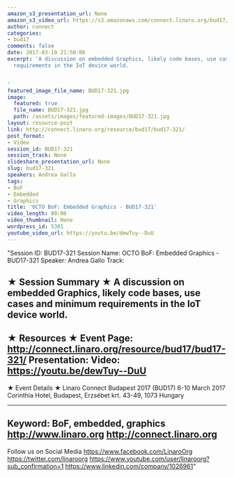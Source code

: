 ```yaml
---
amazon_s3_presentation_url: None
amazon_s3_video_url: https://s3.amazonaws.com/connect.linaro.org/bud17/Videos/Wednesday/BUD17-321%20OCTO%20BoF%20%20Embedded%20Graphics.mp4
author: connect
categories:
- bud17
comments: false
date: 2017-03-10 21:50:08
excerpt: 'A discussion on embedded Graphics, likely code bases, use cases and minimum
  requirements in the IoT device world.


'
featured_image_file_name: BUD17-321.jpg
image:
  featured: true
  file_name: BUD17-321.jpg
  path: /assets/images/featured-images/BUD17-321.jpg
layout: resource-post
link: http://connect.linaro.org/resource/bud17/bud17-321/
post_format:
- Video
session_id: BUD17-321
session_track: None
slideshare_presentation_url: None
slug: bud17-321
speakers: Andrea Gallo
tags:
- BoF
- Embedded
- Graphics
title: 'OCTO BoF: Embedded Graphics - BUD17-321'
video_length: 00:00
video_thumbnail: None
wordpress_id: 5301
youtube_video_url: https://youtu.be/dewTuy--DuU
---
```


"Session ID: BUD17-321
Session Name: OCTO BoF: Embedded Graphics - BUD17-321
Speaker: Andrea Gallo
Track: 


★ Session Summary ★
A discussion on embedded Graphics, likely code bases, use cases and minimum requirements in the IoT device world.
---------------------------------------------------
★ Resources ★
Event Page: http://connect.linaro.org/resource/bud17/bud17-321/
Presentation: 
Video: https://youtu.be/dewTuy--DuU
 ---------------------------------------------------

★ Event Details ★
Linaro Connect Budapest 2017 (BUD17)
6-10 March 2017
Corinthia Hotel, Budapest,
Erzsébet krt. 43-49,
1073 Hungary

---------------------------------------------------
Keyword: BoF, embedded, graphics
http://www.linaro.org
http://connect.linaro.org
---------------------------------------------------
Follow us on Social Media
https://www.facebook.com/LinaroOrg
https://twitter.com/linaroorg
https://www.youtube.com/user/linaroorg?sub_confirmation=1
https://www.linkedin.com/company/1026961"